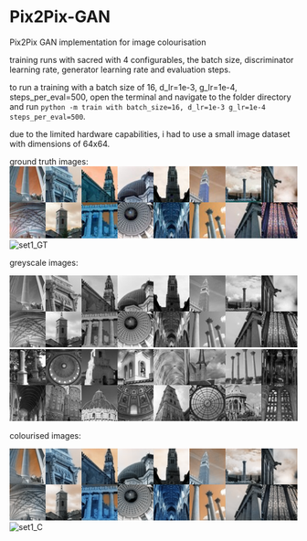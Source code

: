 # Pix2Pix-GAN
Pix2Pix GAN implementation for image colourisation

training runs with sacred with 4 configurables, the batch size, discriminator learning rate, generator learning rate and evaluation steps.



to run a training with a batch size of 16, d_lr=1e-3, g_lr=1e-4, steps_per_eval=500, open the terminal and navigate to the folder directory and run  ```python -m train with batch_size=16, d_lr=1e-3 g_lr=1e-4 steps_per_eval=500```.

due to the limited hardware capabilities, i had to use a small image dataset with dimensions of 64x64.

ground truth images:
  <img src="/images/ground_truth.png" alt="gt" >
  <img src="/images/set1_GT" alt="set1_GT" >


greyscale images:

<img src="/images/bw.png" alt="bw" >
<img src="/images/set1_BW.png" alt="set1_bw" >


colourised images:

<img src="/images/colourised.png" alt="colourised" >
<img src="/images/set1_C" alt="set1_C" >












